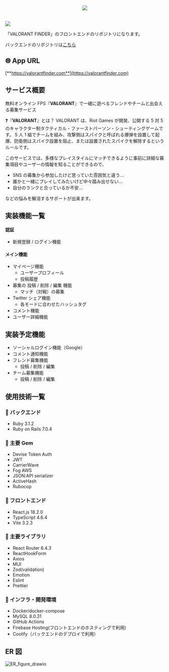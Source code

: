<br>
<br>
<div align="center">
  <a href="https://valorantfinder.com"><img src="https://user-images.githubusercontent.com/101544784/217406559-db250de3-35a8-4d08-b0ec-b3cc9576187a.png" /></a>
</div>
<br>
<br>

<img src="https://img.shields.io/badge/react-v18.0.0-green">

「VALORANT FINDER」のフロントエンドのリポジトリになります。

バックエンドのリポジトリは[こちら](https://github.com/ptr-ito/VALORANT-Finder-Backend)

## 🌐 App URL

[**https://valorantfinder.com**](https://valorantfinder.com)

## サービス概要

無料オンライン FPS『**VALORANT**』で一緒に遊べるフレンドやチームと出会える募集サービス

❓『**VALORANT**』とは？
VALORANT は、Riot Games が開発、公開する 5 対 5 のキャラクター制タクティカル・ファーストパーソン・シューティングゲームです。
5 人 1 組でチームを組み、攻撃側はスパイクと呼ばれる爆弾を設置して起爆、防衛側はスパイク設置を阻止、または設置されたスパイクを解除するというルールです。

  
  
このサービスでは、多様なプレイスタイルにマッチできるように事前に詳細な募集項目やユーザーの情報を知ることができるので、
  
- SNS の募集から参加したけど思っていた雰囲気と違う...
- 誰かと一緒にプレイしてみたいけど中々踏み出せない...
- 自分のランクと合っているか不安...

などの悩みを解消するサポートが出来ます。

## 実装機能一覧

#### 認証

- 新規登録 / ログイン機能

#### メイン機能

- マイページ機能
  - ユーザープロフィール
  - 投稿履歴
- 募集の 投稿 / 削除 / 編集 機能
  - マッチ（対戦）の募集
- Twitter シェア機能
  - 各モードに合わせたハッシュタグ
- コメント機能
- ユーザー詳細機能

## 実装予定機能

- ソーシャルログイン機能（Google）
- コメント通知機能
- フレンド募集機能
  - 投稿 / 削除 / 編集
- チーム募集機能
  - 投稿 / 削除 / 編集

## 使用技術一覧

### :small_red_triangle_down: バックエンド

- Ruby 3.1.2
- Ruby on Rails 7.0.4

### :small_red_triangle_down: 主要 Gem

- Devise Token Auth
- JWT
- CarrierWave
- Fog AWS
- JSON:API serializer
- ActiveHash
- Rubocop

### :small_red_triangle_down: フロントエンド

- React.js 18.2.0
- TypeScript 4.6.4
- Vite 3.2.3

### :small_red_triangle_down: 主要ライブラリ

- React Router 6.4.3
- ReactHookForm
- Axios
- MUI
- Zod(validation)
- Emotion
- Eslint
- Prettier

### :small_red_triangle_down: インフラ・開発環境

- Docker/docker-compose
- MySQL 8.0.31
- GitHub Actions
- Firebase Hosting(フロントエンドのホスティングで利用)
- Coolify（バックエンドのデプロイで利用）

## ER 図

![ER_figure_drawio](https://user-images.githubusercontent.com/101544784/217416315-3b4dab56-fe3b-443d-9266-4c4520112b47.png)
